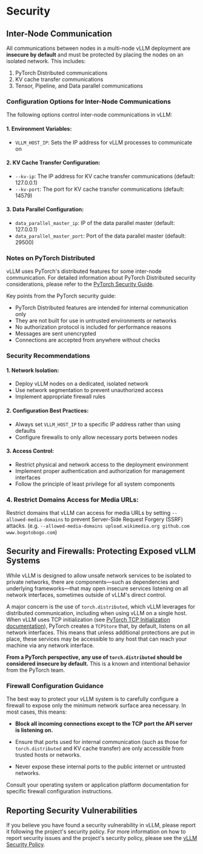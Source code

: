 # Security

## Inter-Node Communication

All communications between nodes in a multi-node vLLM deployment are **insecure by default** and must be protected by placing the nodes on an isolated network. This includes:

1. PyTorch Distributed communications
2. KV cache transfer communications
3. Tensor, Pipeline, and Data parallel communications

### Configuration Options for Inter-Node Communications

The following options control inter-node communications in vLLM:

#### 1. **Environment Variables:**

- `VLLM_HOST_IP`: Sets the IP address for vLLM processes to communicate on

#### 2. **KV Cache Transfer Configuration:**

- `--kv-ip`: The IP address for KV cache transfer communications (default: 127.0.0.1)
- `--kv-port`: The port for KV cache transfer communications (default: 14579)

#### 3. **Data Parallel Configuration:**

- `data_parallel_master_ip`: IP of the data parallel master (default: 127.0.0.1)
- `data_parallel_master_port`: Port of the data parallel master (default: 29500)

### Notes on PyTorch Distributed

vLLM uses PyTorch's distributed features for some inter-node communication. For
detailed information about PyTorch Distributed security considerations, please
refer to the [PyTorch Security
Guide](https://github.com/pytorch/pytorch/security/policy#using-distributed-features).

Key points from the PyTorch security guide:

- PyTorch Distributed features are intended for internal communication only
- They are not built for use in untrusted environments or networks
- No authorization protocol is included for performance reasons
- Messages are sent unencrypted
- Connections are accepted from anywhere without checks

### Security Recommendations

#### 1. **Network Isolation:**

- Deploy vLLM nodes on a dedicated, isolated network
- Use network segmentation to prevent unauthorized access
- Implement appropriate firewall rules

#### 2. **Configuration Best Practices:**

- Always set `VLLM_HOST_IP` to a specific IP address rather than using defaults
- Configure firewalls to only allow necessary ports between nodes

#### 3. **Access Control:**

- Restrict physical and network access to the deployment environment
- Implement proper authentication and authorization for management interfaces
- Follow the principle of least privilege for all system components

### 4. **Restrict Domains Access for Media URLs:**

Restrict domains that vLLM can access for media URLs by setting
`--allowed-media-domains` to prevent Server-Side Request Forgery (SSRF) attacks.
(e.g. `--allowed-media-domains upload.wikimedia.org github.com www.bogotobogo.com`)

## Security and Firewalls: Protecting Exposed vLLM Systems

While vLLM is designed to allow unsafe network services to be isolated to
private networks, there are components—such as dependencies and underlying
frameworks—that may open insecure services listening on all network interfaces,
sometimes outside of vLLM's direct control.

A major concern is the use of `torch.distributed`, which vLLM leverages for
distributed communication, including when using vLLM on a single host. When vLLM
uses TCP initialization (see [PyTorch TCP Initialization
documentation](https://docs.pytorch.org/docs/stable/distributed.html#tcp-initialization)),
PyTorch creates a `TCPStore` that, by default, listens on all network
interfaces. This means that unless additional protections are put in place,
these services may be accessible to any host that can reach your machine via any
network interface.

**From a PyTorch perspective, any use of `torch.distributed` should be
considered insecure by default.** This is a known and intentional behavior from
the PyTorch team.

### Firewall Configuration Guidance

The best way to protect your vLLM system is to carefully configure a firewall to
expose only the minimum network surface area necessary. In most cases, this
means:

- **Block all incoming connections except to the TCP port the API server is
listening on.**

- Ensure that ports used for internal communication (such as those for
`torch.distributed` and KV cache transfer) are only accessible from trusted
hosts or networks.

- Never expose these internal ports to the public internet or untrusted
networks.

Consult your operating system or application platform documentation for specific
firewall configuration instructions.

## Reporting Security Vulnerabilities

If you believe you have found a security vulnerability in vLLM, please report it following the project's security policy. For more information on how to report security issues and the project's security policy, please see the [vLLM Security Policy](https://github.com/vllm-project/vllm/blob/main/SECURITY.md).
